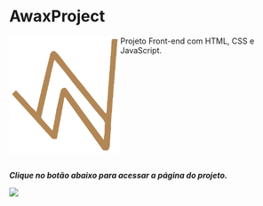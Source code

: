 # AwaxProject

<div style="display: flex;">
   <img width=200px src="/assets/images/AW-logo.png" alt="Awax-Logo">
   <span>Projeto Front-end com HTML, CSS e JavaScript.</span>
</div> <br>

_**Clique no botão abaixo para acessar a página do projeto.**_

<a href="https://ravybomfim.github.io/AwaxProject/">
   <img src="https://github.com/user-attachments/assets/954df4e8-3e09-4507-999e-8e82985b415d"> 
<a/>
 
